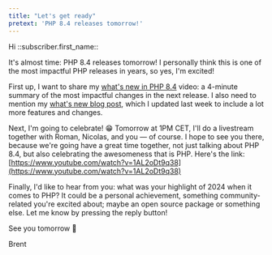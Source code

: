 ```yaml
---
title: "Let's get ready"
pretext: 'PHP 8.4 releases tomorrow!'
---
```


Hi ::subscriber.first_name::

It's almost time: PHP 8.4 releases tomorrow! I personally think this is one of the most impactful PHP releases in years, so yes, I'm excited! 

First up, I want to share my [what's new in PHP 8.4](https://www.youtube.com/watch?v=mokBtjyT8fo) video: a 4-minute summary of the most impactful changes in the next release. I also need to mention my [what's new blog post](https://stitcher.io/blog/new-in-php-84), which I updated last week to include a lot more features and changes.

Next, I'm going to celebrate! 😁 Tomorrow at 1PM CET, I'll do a livestream together with Roman, Nicolas, and you — of course. I hope to see you there, because we're going have a great time together, not just talking about PHP 8.4, but also celebrating the awesomeness that is PHP. Here's the link: [https://www.youtube.com/watch?v=1AL2oDt9q38](https://www.youtube.com/watch?v=1AL2oDt9q38)

Finally, I'd like to hear from you: what was your highlight of 2024 when it comes to PHP? It could be a personal achievement, something community-related you're excited about; maybe an open source package or something else. Let me know by pressing the reply button!

See you tomorrow 👋

Brent